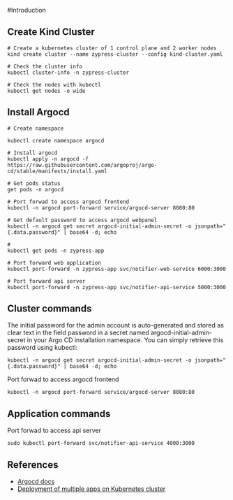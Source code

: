 #Introduction


## Create Kind Cluster
```
# Create a kubernetes cluster of 1 control plane and 2 worker nodes
kind create cluster --name zypress-cluster --config kind-cluster.yaml

# Check the cluster info
kubectl cluster-info -n zypress-cluster

# Check the nodes with kubectl
kubectl get nodes -o wide
```

## Install Argocd

```
# Create namespace

kubectl create namespace argocd

# Install argocd
kubectl apply -n argocd -f https://raw.githubusercontent.com/argoproj/argo-cd/stable/manifests/install.yaml

# Get pods status
get pods -n argocd

# Port forwad to access argocd frontend
kubectl -n argocd port-forward service/argocd-server 8080:80

# Get default password to access argocd webpanel
kubectl -n argocd get secret argocd-initial-admin-secret -o jsonpath="{.data.password}" | base64 -d; echo

#
kubectl get pods -n zypress-app

# Port forward web application
kubectl port-forward -n zypress-app svc/notifier-web-service 6000:3000

# Port forward api server
kubectl port-forward -n zypress-app svc/notifier-api-service 5000:3000
```

## Cluster commands

The initial password for the admin account is auto-generated and stored as clear text in the field password in a secret named argocd-initial-admin-secret in your Argo CD installation namespace. You can simply retrieve this password using kubectl:

```
kubectl -n argocd get secret argocd-initial-admin-secret -o jsonpath="{.data.password}" | base64 -d; echo
```

Port forwad to access argocd frontend

```
kubectl -n argocd port-forward service/argocd-server 8080:80
```



## Application commands



Port forwad to access api server

```
sudo kubectl port-forward svc/notifier-api-service 4000:3000
```


## References

* [Argocd docs](https://github.com/argoproj/argo-cd/blob/master/docs/getting_started.md)
* [Deployment of multiple apps on Kubernetes cluster](https://wkrzywiec.medium.com/deployment-of-multiple-apps-on-kubernetes-cluster-walkthrough-e05d37ed63d1)